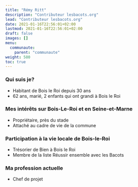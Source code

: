```yaml
---
title: "Rémy Ritt"
description: "Contributeur lesbacots.org"
lead: "Contributeur lesbacots.org"
date: 2021-01-16T22:56:01+02:00
lastmod: 2021-01-16T22:56:01+02:00
draft: false
images: []
menu:
  communaute:
    parent: "communaute"
weight: 580
toc: true
---
```


### Qui suis je?

- Habitant de Bois le Roi depuis 30 ans
- 62 ans, marié, 2 enfants qui ont grandi à Bois le Roi

### Mes intérêts sur Bois-Le-Roi et en Seine-et-Marne

- Propriétaire, près du stade
- Attaché au cadre de vie de la commune

### Participation à la vie locale de Bois-le-Roi

- Trésorier de Bien à Bois le Roi
- Membre de la liste Réussir ensemble avec les Bacots

### Ma profession actuelle

- Chef de projet